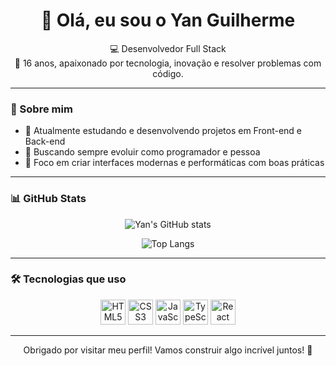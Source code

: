 <h1 align="center">👋 Olá, eu sou o Yan Guilherme</h1>

<p align="center">
  💻 Desenvolvedor Full Stack <br/>
  🚀 16 anos, apaixonado por tecnologia, inovação e resolver problemas com código.
</p>

---

### 🧠 Sobre mim

- 🔭 Atualmente estudando e desenvolvendo projetos em Front-end e Back-end  
- 🧩 Buscando sempre evoluir como programador e pessoa  
- 🎯 Foco em criar interfaces modernas e performáticas com boas práticas  

---

### 📊 GitHub Stats

<div align="center">

![Yan's GitHub stats](https://github-readme-stats.vercel.app/api?username=YanGuilhermeDev&show_icons=true&theme=transparent&count_private=true)

![Top Langs](https://github-readme-stats.vercel.app/api/top-langs/?username=YanGuilhermeDev&layout=compact&theme=transparent)

</div>

---

### 🛠️ Tecnologias que uso

<div align="center">
  <img src="https://cdn.jsdelivr.net/gh/devicons/devicon/icons/html5/html5-original.svg" height="40" alt="HTML5"/>
  <img src="https://cdn.jsdelivr.net/gh/devicons/devicon/icons/css3/css3-original.svg" height="40" alt="CSS3"/>
  <img src="https://cdn.jsdelivr.net/gh/devicons/devicon/icons/javascript/javascript-original.svg" height="40" alt="JavaScript"/>
  <img src="https://cdn.jsdelivr.net/gh/devicons/devicon/icons/typescript/typescript-original.svg" height="40" alt="TypeScript"/>
  <img src="https://cdn.jsdelivr.net/gh/devicons/devicon/icons/react/react-original.svg" height="40" alt="React"/>
</div>

---

<p align="center">
  Obrigado por visitar meu perfil! Vamos construir algo incrível juntos! 🚀
</p>
